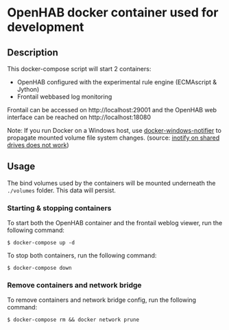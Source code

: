 # OpenHAB docker container used for development

## Description

This docker-compose script will start 2 containers:

- OpenHAB configured with the experimental rule engine (ECMAscript & Jython)
- Frontail webbased log monitoring

Frontail can be accessed on http://localhost:29001 and the OpenHAB web interface can be reached on http://localhost:18080

Note: If you run Docker on a Windows host, use [docker-windows-notifier](https://www.npmjs.com/package/docker-windows-notifier) to propagate mounted volume file system changes. (source: [inotify on shared drives does not work](https://docs.docker.com/docker-for-windows/troubleshoot/#/inotify-on-shared-drives-does-not-work))

## Usage

The bind volumes used by the containers will be mounted underneath the `./volumes` folder. This data will persist.

### Starting & stopping containers

To start both the OpenHAB container and the frontail weblog viewer, run the following command:

```
$ docker-compose up -d
```

To stop both containers, run the following command:

```
$ docker-compose down
```

### Remove containers and network bridge

To remove containers and network bridge config, run the following command:

```
$ docker-compose rm && docker network prune
```
